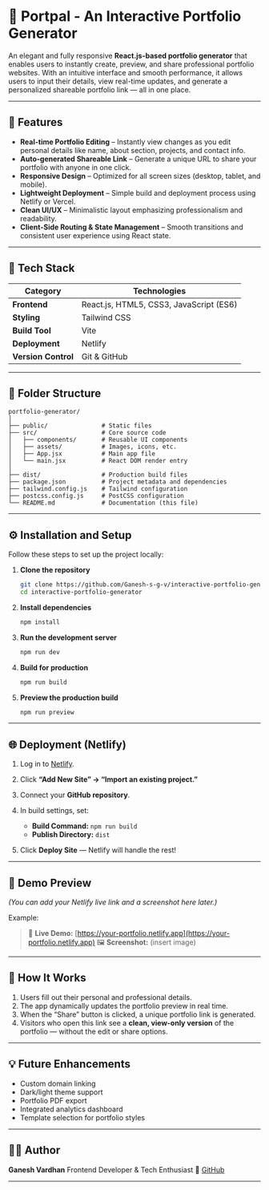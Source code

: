# 🎨 Portpal - An Interactive Portfolio Generator

An elegant and fully responsive **React.js-based portfolio generator** that enables users to instantly create, preview, and share professional portfolio websites. With an intuitive interface and smooth performance, it allows users to input their details, view real-time updates, and generate a personalized shareable portfolio link — all in one place.

---

## 🚀 Features

* **Real-time Portfolio Editing** – Instantly view changes as you edit personal details like name, about section, projects, and contact info.
* **Auto-generated Shareable Link** – Generate a unique URL to share your portfolio with anyone in one click.
* **Responsive Design** – Optimized for all screen sizes (desktop, tablet, and mobile).
* **Lightweight Deployment** – Simple build and deployment process using Netlify or Vercel.
* **Clean UI/UX** – Minimalistic layout emphasizing professionalism and readability.
* **Client-Side Routing & State Management** – Smooth transitions and consistent user experience using React state.

---

## 🧩 Tech Stack

| Category            | Technologies                            |
| ------------------- | --------------------------------------- |
| **Frontend**        | React.js, HTML5, CSS3, JavaScript (ES6) |
| **Styling**         | Tailwind CSS                            |
| **Build Tool**      | Vite                                    |
| **Deployment**      | Netlify                                 |
| **Version Control** | Git & GitHub                            |

---

## 📂 Folder Structure

```
portfolio-generator/
│
├── public/               # Static files
├── src/                  # Core source code
│   ├── components/       # Reusable UI components
│   ├── assets/           # Images, icons, etc.
│   ├── App.jsx           # Main app file
│   └── main.jsx          # React DOM render entry
│
├── dist/                 # Production build files
├── package.json          # Project metadata and dependencies
├── tailwind.config.js    # Tailwind configuration
├── postcss.config.js     # PostCSS configuration
└── README.md             # Documentation (this file)
```

---

## ⚙️ Installation and Setup

Follow these steps to set up the project locally:

1. **Clone the repository**

   ```bash
   git clone https://github.com/Ganesh-s-g-v/interactive-portfolio-generator.git
   cd interactive-portfolio-generator
   ```

2. **Install dependencies**

   ```bash
   npm install
   ```

3. **Run the development server**

   ```bash
   npm run dev
   ```

4. **Build for production**

   ```bash
   npm run build
   ```

5. **Preview the production build**

   ```bash
   npm run preview
   ```

---

## 🌐 Deployment (Netlify)

1. Log in to [Netlify](https://www.netlify.com/).
2. Click **“Add New Site” → “Import an existing project.”**
3. Connect your **GitHub repository**.
4. In build settings, set:

   * **Build Command:** `npm run build`
   * **Publish Directory:** `dist`
5. Click **Deploy Site** — Netlify will handle the rest!

---

## 📸 Demo Preview

*(You can add your Netlify live link and a screenshot here later.)*

Example:

> 🔗 **Live Demo:** [https://your-portfolio.netlify.app](https://your-portfolio.netlify.app)
> 🖼️ **Screenshot:** (insert image)

---

## 🧠 How It Works

1. Users fill out their personal and professional details.
2. The app dynamically updates the portfolio preview in real time.
3. When the “Share” button is clicked, a unique portfolio link is generated.
4. Visitors who open this link see a **clean, view-only version** of the portfolio — without the edit or share options.

---

## 💡 Future Enhancements

* Custom domain linking
* Dark/light theme support
* Portfolio PDF export
* Integrated analytics dashboard
* Template selection for portfolio styles

---

## 🧑‍💻 Author

**Ganesh Vardhan**
Frontend Developer & Tech Enthusiast
🔗 [GitHub](https://github.com/Ganesh-s-g-v)

---

